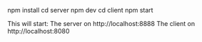 npm install
cd server npm dev
cd client npm start

This will start:
The server on http://localhost:8888
The client on http://localhost:8080


